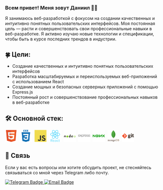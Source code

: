 ### Всем привет! Меня зовут Даниил :raising_hand_man:

Я занимаюсь веб-разработкой с фокусом на создании качественных и интуитивно понятных пользовательских интерфейсов. Моя постоянная цель — расти и совершенствовать свои профессиональные навыки в веб-разработке. Я активно изучаю новые технологии и спецификации, чтобы быть в курсе последних трендов в индустрии.

## :four_leaf_clover: Цели:
- Создание качественных и интуитивно понятных пользовательских интерфейсов
- Разработка масштабируемых и переиспользуемых веб-приложений с использованием React
- Создание мощных и безопасных серверных приложений с помощью Express.js
- Постоянный рост и совершенствование профессиональных навыков в веб-разработке

## :hammer_and_wrench: Основной стек:
<div>
  <img src="https://github.com/devicons/devicon/blob/master/icons/html5/html5-original.svg" title="HTML5" alt="HTML" width="40" height="40"/>&nbsp;
  <img src="https://github.com/devicons/devicon/blob/master/icons/css3/css3-plain-wordmark.svg"  title="CSS3" alt="CSS" width="40" height="40"/>&nbsp;
  <img src="https://github.com/devicons/devicon/blob/master/icons/javascript/javascript-original.svg" title="JavaScript" alt="JavaScript" width="40" height="40"/>&nbsp;
  <img src="https://github.com/devicons/devicon/blob/master/icons/react/react-original-wordmark.svg" title="React" alt="React" width="40" height="40"/>&nbsp;
  <img src="https://github.com/devicons/devicon/blob/master/icons/nodejs/nodejs-original-wordmark.svg" title="NodeJS" alt="NodeJS" width="40" height="40"/>&nbsp;
  <img src="https://github.com/devicons/devicon/blob/master/icons/express/express-original-wordmark.svg" title="Express" alt="Express" width="40" height="40"/>&nbsp;
  <img src="https://github.com/devicons/devicon/blob/master/icons/nginx/nginx-original.svg" title="AWS" alt="Nginx" width="40" height="40"/>&nbsp;
  <img src="https://github.com/devicons/devicon/blob/master/icons/mongodb/mongodb-original-wordmark.svg" title="MongoDB" alt="AWS" width="40" height="40"/>&nbsp;
  <img src="https://github.com/devicons/devicon/blob/master/icons/git/git-original-wordmark.svg" title="Git" alt="Git" width="40" height="40"/>
</div>

## :iphone: Связь
Если у вас есть вопросы или хотите обсудить проект, не стесняйтесь связываться со мной через Telegram либо почту.
<div id="badges">
  <a href="https://t.me/katokinawa">
    <img src="https://img.shields.io/badge/Telegram-blue?logo=telegram&style=for-the-badge" alt="Telegram Badge"/>
  </a>
  <a href="mailto:katokinawa@icloud.com">
    <img src="https://img.shields.io/badge/Email-grey?style=for-the-badge" alt="Email Badge"/>
  </a>
</div>
